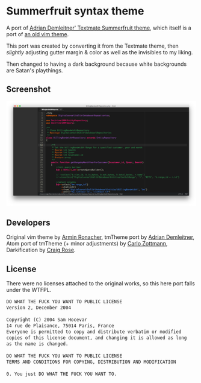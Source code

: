 # Summerfruit syntax theme

A port of [Adrian Demleitner' Textmate Summerfruit theme](https://github.com/thgie/Summerfruit),
which itself is a port of [an old vim theme](http://www.vim.org/scripts/script.php?script_id=1872).

This port was created by converting it from the Textmate theme, then _slightly_
adjusting gutter margin & color as well as the invisibles to my liking.

Then changed to having a dark background because white backgrounds are Satan's playthings.


## Screenshot

![Screenshot of theme showing PHP code](https://raw.githubusercontent.com/Megasaxon/summerfruit-theme/master/summerfruit-theme.png)


## Developers

Original vim theme by [Armin Ronacher](http://www.vim.org/scripts/script.php?script_id=1872), 
tmTheme port by [Adrian Demleitner](https://github.com/thgie), 
Atom port of tmTheme (+ minor adjustments) by [Carlo Zottmann](https://github.com/carlo), 
Darkification by [Craig Rose](https://github.com/Megasaxon).


## License

There were no licenses attached to the original works, so this here port falls
under the WTFPL.

    DO WHAT THE FUCK YOU WANT TO PUBLIC LICENSE
    Version 2, December 2004

    Copyright (C) 2004 Sam Hocevar
    14 rue de Plaisance, 75014 Paris, France
    Everyone is permitted to copy and distribute verbatim or modified
    copies of this license document, and changing it is allowed as long
    as the name is changed.

    DO WHAT THE FUCK YOU WANT TO PUBLIC LICENSE
    TERMS AND CONDITIONS FOR COPYING, DISTRIBUTION AND MODIFICATION

    0. You just DO WHAT THE FUCK YOU WANT TO.
